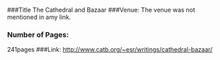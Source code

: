 ###Title 
The Cathedral and Bazaar
###Venue:
The venue was not mentioned in amy link.
### Number of Pages:
241pages
###Link:
http://www.catb.org/~esr/writings/cathedral-bazaar/
